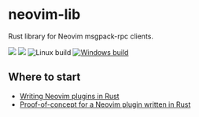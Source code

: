 # neovim-lib
Rust library for Neovim msgpack-rpc clients.

[![](https://img.shields.io/crates/v/neovim-lib.svg)](https://crates.io/crates/neovim-lib)
[![](https://docs.rs/neovim-lib/badge.svg)](https://docs.rs/neovim-lib)
![Linux build](https://travis-ci.org/daa84/neovim-lib.svg?branch=master)
[![Windows build](https://ci.appveyor.com/api/projects/status/p8nhxroyrl0sy3pi/branch/master?svg=true)](https://ci.appveyor.com/project/daa84/neovim-lib/branch/master)

## Where to start
* [Writing Neovim plugins in Rust](https://blog.usejournal.com/a-detailed-guide-to-writing-your-first-neovim-plugin-in-rust-a81604c606b1)
* [Proof-of-concept for a Neovim plugin written in Rust](https://github.com/boxofrox/neovim-scorched-earth)
